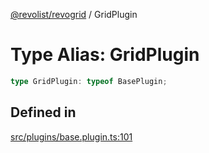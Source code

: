 [@revolist/revogrid](README.md) / GridPlugin

# Type Alias: GridPlugin

```ts
type GridPlugin: typeof BasePlugin;
```

## Defined in

[src/plugins/base.plugin.ts:101](https://github.com/revolist/revogrid/blob/085a454f82e6d3229f4e3dccf86bbdacfcd5813a/src/plugins/base.plugin.ts#L101)
